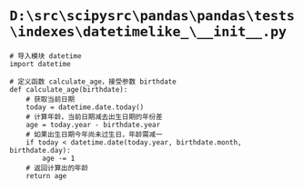 # `D:\src\scipysrc\pandas\pandas\tests\indexes\datetimelike_\__init__.py`

```
# 导入模块 datetime
import datetime

# 定义函数 calculate_age，接受参数 birthdate
def calculate_age(birthdate):
    # 获取当前日期
    today = datetime.date.today()
    # 计算年龄，当前日期减去出生日期的年份差
    age = today.year - birthdate.year
    # 如果出生日期今年尚未过生日，年龄需减一
    if today < datetime.date(today.year, birthdate.month, birthdate.day):
        age -= 1
    # 返回计算出的年龄
    return age
```